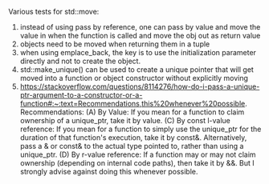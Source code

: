 Various tests for std::move:
1) instead of using pass by reference, one can pass by value and move the value in when the function is called and move the obj out as return value
2) objects need to be moved when returning them in a tuple
3) when using emplace_back, the key is to use the initialization parameter directly and not to create the object. 
4) std::make_unique() can be used to create a unique pointer that will get moved into a function or object constructor without explicitly moving
5) https://stackoverflow.com/questions/8114276/how-do-i-pass-a-unique-ptr-argument-to-a-constructor-or-a-function#:~:text=Recommendations,this%20whenever%20possible.
   Recommendations:
     (A) By Value: If you mean for a function to claim ownership of a unique_ptr, take it by value.
     (C) By const l-value reference: If you mean for a function to simply use the unique_ptr for the duration of that function's execution, take it by const&. Alternatively, pass a & or const& to the actual type pointed to, rather than using a unique_ptr.
     (D) By r-value reference: If a function may or may not claim ownership (depending on internal code paths), then take it by &&. But I strongly advise against doing this whenever possible.
